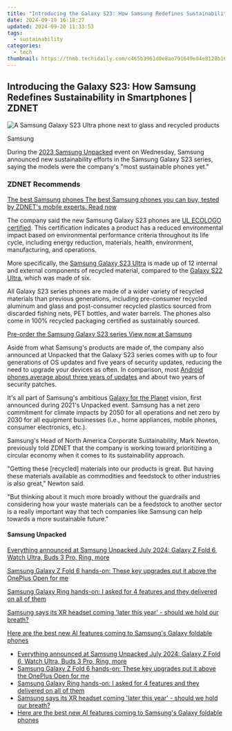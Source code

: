 ```yaml
---
title: "Introducing the Galaxy S23: How Samsung Redefines Sustainability in Smartphones | ZDNET"
date: 2024-09-19 16:18:27
updated: 2024-09-20 11:33:53
tags:
  - sustainability
categories:
  - tech
thumbnail: https://thmb.techidaily.com/c465b3961d0e8ae791649e84e8128b1614e8e09e935ed979e13eb915c45489fc.jpg
---
```


## Introducing the Galaxy S23: How Samsung Redefines Sustainability in Smartphones | ZDNET

![A Samsung Galaxy S23 Ultra phone next to glass and recycled products](https://www.zdnet.com/a/img/resize/4a53fd4d9a35a9121f35e945cfe6182a1c591e72/2023/02/01/246d3c60-2a57-4597-ae75-164da3703834/samsung-sustainabilty.jpg?auto=webp&width=1280)

Samsung

During the [2023 Samsung Unpacked](https://www.zdnet.com/article/everything-samsung-announced-at-unpacked-2023/) event on Wednesday, Samsung announced new sustainability efforts in the Samsung Galaxy S23 series, saying the models were the company's "most sustainable phones yet."

### **ZDNET** Recommends

[The best Samsung phones The best Samsung phones you can buy, tested by ZDNET's mobile experts.  Read now](https://www.zdnet.com/article/best-samsung-phone/)

The company said the new Samsung Galaxy S23 phones are [UL ECOLOGO certified](https://www.ul.com/resources/ecologo-certification-program). This certification indicates a product has a reduced environmental impact based on environmental performance criteria throughout its life cycle, including energy reduction, materials, health, environment, manufacturing, and operations.

More specifically, the [Samsung Galaxy S23 Ultra](https://shop-links.co/link/?url=https%3A%2F%2Fwww.samsung.com%2Fus%2Fsmartphones%2Fgalaxy-s23-ultra%2Fbuy%2F&publisher_slug=itechdaily19598&exclusive=1) is made up of 12 internal and external components of recycled material, compared to the [Galaxy S22 Ultra](https://buy.geni.us/Proxy.ashx?TSID=368250&GR%5FURL=https%3A%2F%2Fwww.amazon.com%2FSAMSUNG-Smartphone-Unlocked-Brightest-Processor%2Fdp%2FB09MW19JW2%3Ftag%3Dzd-buy-button-20%26ascsubtag%3D%5F%5FCOM%5FCLICK%5FID%5F%5F%7C7754c4e5-b009-4862-a5bb-367ac28a9da0%7Cdtp&dtb=1), which was made of six. 

All Galaxy S23 series phones are made of a wider variety of recycled materials than previous generations, including pre-consumer recycled aluminum and glass and post-consumer recycled plastics sourced from discarded fishing nets, PET bottles, and water barrels. The phones also come in 100% recycled packaging certified as sustainably sourced. 

[Pre-order the Samsung Galaxy S23 series View now at Samsung](https://shop-links.co/link/?url=https%3A%2F%2Fwww.samsung.com%2Fus%2Fsmartphones%2Fgalaxy-s23-ultra%2Fbuy%2F&publisher_slug=itechdaily19598&exclusive=1)

Aside from what Samsung's products are made of, the company also announced at Unpacked that the Galaxy S23 series comes with up to four generations of OS updates and five years of security updates, reducing the need to upgrade your devices as often. In comparison, most [Android phones average about three years of updates](https://www.androidauthority.com/phone-update-policies-1658633/) and about two years of security patches. 

It's all part of Samsung's ambitious [Galaxy for the Planet](https://shop-links.co/link/?exclusive=1&publisher_slug=itechdaily19598&url=https%3A%2F%2Fnews.samsung.com%2Fus%2Fsamsung-galaxy-for-the-planet-samsung-sustainability-mobile%2F) vision, first announced during 2021's Unpacked event. Samsung has a net zero commitment for climate impacts by 2050 for all operations and net zero by 2030 for all equipment businesses (i.e., home appliances, mobile phones, consumer electronics, etc.). 

Samsung's Head of North America Corporate Sustainability, Mark Newton, previously told ZDNET that the company is working toward prioritizing a circular economy when it comes to its sustainability approach. 

"Getting these \[recycled\] materials into our products is great. But having these materials available as commodities and feedstock to other industries is also great," Newton said. 

"But thinking about it much more broadly without the guardrails and considering how your waste materials can be a feedstock to another sector is a really important way that tech companies like Samsung can help towards a more sustainable future."

#### Samsung Unpacked

[Everything announced at Samsung Unpacked July 2024: Galaxy Z Fold 6, Watch Ultra, Buds 3 Pro, Ring, more](https://www.zdnet.com/article/what-you-missed-at-samsung-unpacked-july-2024-galaxy-z-fold-6-watch-ultra-ring-ai-more/ "Everything announced at Samsung Unpacked July 2024: Galaxy Z Fold 6, Watch Ultra, Buds 3 Pro, Ring, more")

[Samsung Galaxy Z Fold 6 hands-on: These key upgrades put it above the OnePlus Open for me](https://www.zdnet.com/article/i-went-hands-on-with-samsungs-galaxy-z-fold-6-and-it-made-my-oneplus-open-feel-outdated/ "Samsung Galaxy Z Fold 6 hands-on: These key upgrades put it above the OnePlus Open for me")

[Samsung Galaxy Ring hands-on: I asked for 4 features and they delivered on all of them](https://www.zdnet.com/article/samsung-galaxy-ring-hands-on-why-id-ditch-my-oura-for-this-competing-wearable/ "Samsung Galaxy Ring hands-on: I asked for 4 features and they delivered on all of them")

[Samsung says its XR headset coming 'later this year' - should we hold our breath?](https://www.zdnet.com/article/samsungs-upcoming-xr-headset-was-the-biggest-product-teaser-at-unpacked-july-2024/ "Samsung says its XR headset coming 'later this year' - should we hold our breath?")

[Here are the best new AI features coming to Samsung's Galaxy foldable phones](https://www.zdnet.com/article/every-new-ai-feature-coming-to-samsungs-galaxy-z-fold-6-and-z-flip-6-and-how-they-work/ "Here are the best new AI features coming to Samsung's Galaxy foldable phones")

* [Everything announced at Samsung Unpacked July 2024: Galaxy Z Fold 6, Watch Ultra, Buds 3 Pro, Ring, more](https://www.zdnet.com/article/what-you-missed-at-samsung-unpacked-july-2024-galaxy-z-fold-6-watch-ultra-ring-ai-more/ "Everything announced at Samsung Unpacked July 2024: Galaxy Z Fold 6, Watch Ultra, Buds 3 Pro, Ring, more")
* [Samsung Galaxy Z Fold 6 hands-on: These key upgrades put it above the OnePlus Open for me](https://www.zdnet.com/article/i-went-hands-on-with-samsungs-galaxy-z-fold-6-and-it-made-my-oneplus-open-feel-outdated/ "Samsung Galaxy Z Fold 6 hands-on: These key upgrades put it above the OnePlus Open for me")
* [Samsung Galaxy Ring hands-on: I asked for 4 features and they delivered on all of them](https://www.zdnet.com/article/samsung-galaxy-ring-hands-on-why-id-ditch-my-oura-for-this-competing-wearable/ "Samsung Galaxy Ring hands-on: I asked for 4 features and they delivered on all of them")
* [Samsung says its XR headset coming 'later this year' - should we hold our breath?](https://www.zdnet.com/article/samsungs-upcoming-xr-headset-was-the-biggest-product-teaser-at-unpacked-july-2024/ "Samsung says its XR headset coming 'later this year' - should we hold our breath?")
* [Here are the best new AI features coming to Samsung's Galaxy foldable phones](https://www.zdnet.com/article/every-new-ai-feature-coming-to-samsungs-galaxy-z-fold-6-and-z-flip-6-and-how-they-work/ "Here are the best new AI features coming to Samsung's Galaxy foldable phones")

<ins class="adsbygoogle"
     style="display:block"
     data-ad-format="autorelaxed"
     data-ad-client="ca-pub-7571918770474297"
     data-ad-slot="1223367746"></ins>



<ins class="adsbygoogle"
     style="display:block"
     data-ad-client="ca-pub-7571918770474297"
     data-ad-slot="8358498916"
     data-ad-format="auto"
     data-full-width-responsive="true"></ins>
